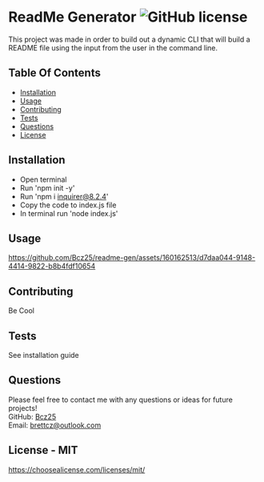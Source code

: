 # ReadMe Generator ![GitHub license](https://img.shields.io/github/license/Naereen/StrapDown.js.svg)
This project was made in order to build out a dynamic CLI that will build a README file using the input from the user in the command line.

## Table Of Contents
* [Installation](#install)
* [Usage](#use)
* [Contributing](#contributing)
* [Tests](#test)
* [Questions](#questions)
* [License](#license)   


<a name="install"></a>
## Installation
* Open terminal
* Run 'npm init -y'
* Run 'npm i inquirer@8.2.4'
* Copy the code to index.js file
* In terminal run 'node index.js'

<a name="use"></a>
## Usage
https://github.com/Bcz25/readme-gen/assets/160162513/d7daa044-9148-4414-9822-b8b4fdf10654

<a name="contributing"></a>
## Contributing
Be Cool

<a name="test"></a>
## Tests
See installation guide

<a name="questions"></a>
## Questions
Please feel free to contact me with any questions or ideas for future projects!<br>
GitHub: [Bcz25](https://github.com/Bcz25)<br>
Email: brettcz@outlook.com

<a name="license"></a>
## License - MIT
https://choosealicense.com/licenses/mit/
